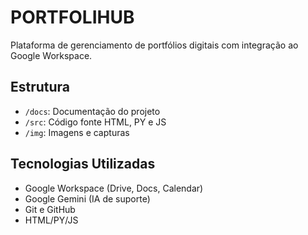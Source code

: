 # PORTFOLIHUB
Plataforma de gerenciamento de portfólios digitais com integração ao Google Workspace.

## Estrutura
- `/docs`: Documentação do projeto
- `/src`: Código fonte HTML, PY e JS
- `/img`: Imagens e capturas

## Tecnologias Utilizadas
- Google Workspace (Drive, Docs, Calendar)
- Google Gemini (IA de suporte)
- Git e GitHub
- HTML/PY/JS
